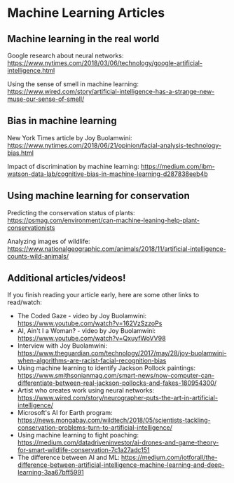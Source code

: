 # Machine Learning Articles

## Machine learning in the real world

Google research about neural networks: https://www.nytimes.com/2018/03/06/technology/google-artificial-intelligence.html

Using the sense of smell in machine learning: https://www.wired.com/story/artificial-intelligence-has-a-strange-new-muse-our-sense-of-smell/

## Bias in machine learning

New York Times article by Joy Buolamwini: https://www.nytimes.com/2018/06/21/opinion/facial-analysis-technology-bias.html

Impact of discrimination by machine learning: https://medium.com/ibm-watson-data-lab/cognitive-bias-in-machine-learning-d287838eeb4b

## Using machine learning for conservation

Predicting the conservation status of plants: https://psmag.com/environment/can-machine-leaning-help-plant-conservationists

Analyzing images of wildlife: https://www.nationalgeographic.com/animals/2018/11/artificial-intelligence-counts-wild-animals/

## Additional articles/videos!

If you finish reading your article early, here are some other links to read/watch:

+ The Coded Gaze - video by Joy Buolamwini: https://www.youtube.com/watch?v=162VzSzzoPs
+ AI, Ain't I a Woman? - video by Joy Buolamwini: https://www.youtube.com/watch?v=QxuyfWoVV98
+ Interview with Joy Buolamwini: https://www.theguardian.com/technology/2017/may/28/joy-buolamwini-when-algorithms-are-racist-facial-recognition-bias
+ Using machine learning to identify Jackson Pollock paintings: https://www.smithsonianmag.com/smart-news/now-computer-can-differentiate-between-real-jackson-pollocks-and-fakes-180954300/ 
+ Artist who creates work using neural networks: https://www.wired.com/story/neurographer-puts-the-art-in-artificial-intelligence/
+ Microsoft's AI for Earth program: https://news.mongabay.com/wildtech/2018/05/scientists-tackling-conservation-problems-turn-to-artificial-intelligence/
+ Using machine learning to fight poaching: https://medium.com/datadriveninvestor/ai-drones-and-game-theory-for-smart-wildlife-conservation-7c1a27adc151
+ The difference between AI and ML: https://medium.com/iotforall/the-difference-between-artificial-intelligence-machine-learning-and-deep-learning-3aa67bff5991
